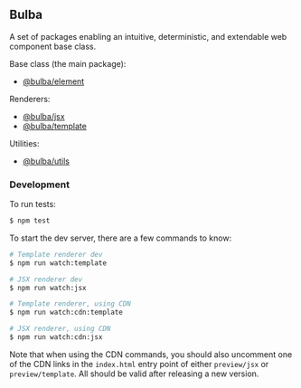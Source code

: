 ## Bulba

A set of packages enabling an intuitive, deterministic, and extendable web component base class.

Base class (the main package):

- [@bulba/element](https://github.com/geotrev/bulba/tree/main/packages/element)

Renderers:

- [@bulba/jsx](https://github.com/geotrev/bulba/tree/main/packages/jsx)
- [@bulba/template](https://github.com/geotrev/bulba/tree/main/packages/template)

Utilities:

- [@bulba/utils](https://github.com/geotrev/bulba/tree/main/packages/utils)

### Development

To run tests:

```sh
$ npm test
```

To start the dev server, there are a few commands to know:

```sh
# Template renderer dev
$ npm run watch:template

# JSX renderer dev
$ npm run watch:jsx

# Template renderer, using CDN
$ npm run watch:cdn:template

# JSX renderer, using CDN
$ npm run watch:cdn:jsx
```

Note that when using the CDN commands, you should also uncomment one of the CDN links in the `index.html` entry point of either `preview/jsx` or `preview/template`. All should be valid after releasing a new version.
